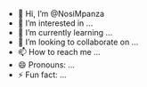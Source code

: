 - 👋 Hi, I’m @NosiMpanza
- 👀 I’m interested in ...
- 🌱 I’m currently learning ...
- 💞️ I’m looking to collaborate on ...
- 📫 How to reach me ...
- 😄 Pronouns: ...
- ⚡ Fun fact: ...

<!---
NosiMpanza/NosiMpanza is a ✨ special ✨ repository because its `README.md` (this file) appears on your GitHub profile.
You can click the Preview link to take a look at your changes.
--->
